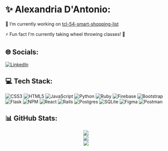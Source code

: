 # ✨ Alexandria D'Antonio:
🔭 I’m currently working on [tcl-54-smart-shopping-list](github.com/the-collab-lab/tcl-54-smart-shopping-list)</br>
<!-- 👨‍💻 All of my projects are available at https://alex-andria.github.io/<br>
📝 I regularly write articles on medium.com/@alexandriadantonio<br> -->
⚡ Fun fact I'm currently taking wheel throwing classes! 🏺


## 🌐 Socials:
[![LinkedIn](https://img.shields.io/badge/linkedin-%230077B5.svg?style=for-the-badge&logo=linkedin&logoColor=white)](https://linkedin.com/in/dantonioa)
<!-- [![Medium](https://img.shields.io/badge/Medium-12100E?style=for-the-badge&logo=medium&logoColor=white)](https://medium.com/@@alexandriadantonio)  -->

## 💻 Tech Stack:
![CSS3](https://img.shields.io/badge/css3-%231572B6.svg?style=for-the-badge&logo=css3&logoColor=white) ![HTML5](https://img.shields.io/badge/html5-%23E34F26.svg?style=for-the-badge&logo=html5&logoColor=white) ![JavaScript](https://img.shields.io/badge/javascript-%23323330.svg?style=for-the-badge&logo=javascript&logoColor=%23F7DF1E) ![Python](https://img.shields.io/badge/python-3670A0?style=for-the-badge&logo=python&logoColor=ffdd54) ![Ruby](https://img.shields.io/badge/ruby-%23CC342D.svg?style=for-the-badge&logo=ruby&logoColor=white) ![Firebase](https://img.shields.io/badge/firebase-%23039BE5.svg?style=for-the-badge&logo=firebase) ![Bootstrap](https://img.shields.io/badge/bootstrap-%23563D7C.svg?style=for-the-badge&logo=bootstrap&logoColor=white) ![Flask](https://img.shields.io/badge/flask-%23000.svg?style=for-the-badge&logo=flask&logoColor=white) ![NPM](https://img.shields.io/badge/NPM-%23000000.svg?style=for-the-badge&logo=npm&logoColor=white) ![React](https://img.shields.io/badge/react-%2320232a.svg?style=for-the-badge&logo=react&logoColor=%2361DAFB) ![Rails](https://img.shields.io/badge/rails-%23CC0000.svg?style=for-the-badge&logo=ruby-on-rails&logoColor=white) ![Postgres](https://img.shields.io/badge/postgres-%23316192.svg?style=for-the-badge&logo=postgresql&logoColor=white) ![SQLite](https://img.shields.io/badge/sqlite-%2307405e.svg?style=for-the-badge&logo=sqlite&logoColor=white) 	![Figma](https://img.shields.io/badge/figma-%23F24E1E.svg?style=for-the-badge&logo=figma&logoColor=white) ![Postman](https://img.shields.io/badge/Postman-FF6C37?style=for-the-badge&logo=postman&logoColor=white)

## 📊 GitHub Stats:
<div align="center">
  <img src="https://github-readme-stats.vercel.app/api?username=alex-andria&theme=ayu-mirage&hide_border=true&include_all_commits=false&count_private=true"/><br/>
    <img src="https://github-readme-stats.vercel.app/api/top-langs/?username=alex-andria&theme=ayu-mirage&hide_border=true&include_all_commits=false&count_private=true&layout=compact"/></br>
  <img src="https://github-readme-streak-stats.herokuapp.com/?user=alex-andria&theme=ayu-mirage&hide_border=true"/>
 </div>
